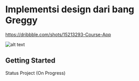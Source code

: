 # Implementsi design dari bang Greggy 

https://dribbble.com/shots/15213293-Course-App

![alt text](https://cdn.dribbble.com/users/3724659/screenshots/15213293/media/8479e10b9d3df5b8186bf14123dce0e1.png?compress=1&resize=800x600)


## Getting Started

Status Project (On Progress)
